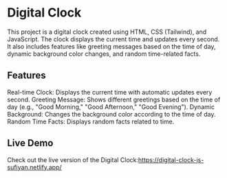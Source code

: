 <h1>Digital Clock</h1>

This project is a digital clock created using HTML, CSS (Tailwind), and JavaScript. The clock displays the current time and updates every second. It also includes features like greeting messages based on the time of day, dynamic background color changes, and random time-related facts.

<h2>Features</h2>

Real-time Clock: Displays the current time with automatic updates every second.
Greeting Message: Shows different greetings based on the time of day (e.g., "Good Morning," "Good Afternoon," "Good Evening").
Dynamic Background: Changes the background color according to the time of day.
Random Time Facts: Displays random facts related to time.

<h2>Live Demo</h2>

Check out the live version of the Digital Clock:https://digital-clock-js-sufiyan.netlify.app/

